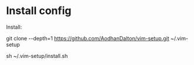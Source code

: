 <h1>Install config</h1>

Install:

git clone --depth=1 https://github.com/AodhanDalton/vim-setup.git ~/.vim-setup

sh ~/.vim-setup/install.sh
